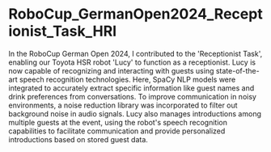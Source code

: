 # RoboCup_GermanOpen2024_Receptionist_Task_HRI

In the RoboCup German Open 2024, I contributed to the 'Receptionist Task', enabling our Toyota HSR robot 'Lucy' to function as a receptionist. Lucy is now capable of recognizing and interacting with guests using state-of-the-art speech recognition technologies. Here, SpaCy NLP models were integrated to accurately extract specific information like guest names and drink preferences from conversations. To improve communication in noisy environments, a noise reduction library was incorporated to filter out background noise in audio signals. Lucy also manages introductions among multiple guests at the event, using the robot's speech recognition capabilities to facilitate communication and provide personalized introductions based on stored guest data.
